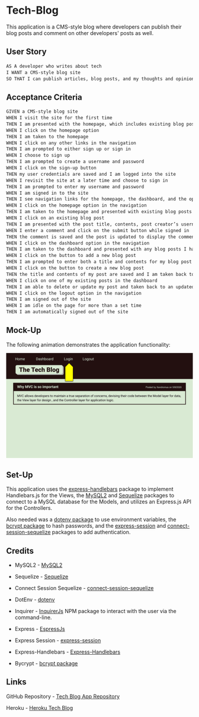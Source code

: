 # Tech-Blog
This application is a CMS-style blog where developers can publish their blog posts and comment on other developers' posts as well.

## User Story

```md
AS A developer who writes about tech
I WANT a CMS-style blog site
SO THAT I can publish articles, blog posts, and my thoughts and opinions
```

## Acceptance Criteria

```md
GIVEN a CMS-style blog site
WHEN I visit the site for the first time
THEN I am presented with the homepage, which includes existing blog posts if any have been posted; navigation links for the homepage and the dashboard; and the option to log in
WHEN I click on the homepage option
THEN I am taken to the homepage
WHEN I click on any other links in the navigation
THEN I am prompted to either sign up or sign in
WHEN I choose to sign up
THEN I am prompted to create a username and password
WHEN I click on the sign-up button
THEN my user credentials are saved and I am logged into the site
WHEN I revisit the site at a later time and choose to sign in
THEN I am prompted to enter my username and password
WHEN I am signed in to the site
THEN I see navigation links for the homepage, the dashboard, and the option to log out
WHEN I click on the homepage option in the navigation
THEN I am taken to the homepage and presented with existing blog posts that include the post title and the date created
WHEN I click on an existing blog post
THEN I am presented with the post title, contents, post creator’s username, and date created for that post and have the option to leave a comment
WHEN I enter a comment and click on the submit button while signed in
THEN the comment is saved and the post is updated to display the comment, the comment creator’s username, and the date created
WHEN I click on the dashboard option in the navigation
THEN I am taken to the dashboard and presented with any blog posts I have already created and the option to add a new blog post
WHEN I click on the button to add a new blog post
THEN I am prompted to enter both a title and contents for my blog post
WHEN I click on the button to create a new blog post
THEN the title and contents of my post are saved and I am taken back to an updated dashboard with my new blog post
WHEN I click on one of my existing posts in the dashboard
THEN I am able to delete or update my post and taken back to an updated dashboard
WHEN I click on the logout option in the navigation
THEN I am signed out of the site
WHEN I am idle on the page for more than a set time
THEN I am automatically signed out of the site 
```

## Mock-Up

The following animation demonstrates the application functionality:

![Animation cycles through signing into the app, clicking on buttons, and updating blog posts.](./Assets/14-mvc-homework-demo-01.gif)

## Set-Up

This application uses the [express-handlebars](https://www.npmjs.com/package/express-handlebars) package to implement Handlebars.js for the Views, the [MySQL2](https://www.npmjs.com/package/mysql2) and [Sequelize](https://www.npmjs.com/package/sequelize) packages to connect to a MySQL database for the Models, and utilizes an Express.js API for the Controllers.

Also needed was a [dotenv package](https://www.npmjs.com/package/dotenv) to use environment variables, the [bcrypt package](https://www.npmjs.com/package/bcrypt) to hash passwords, and the [express-session](https://www.npmjs.com/package/express-session) and [connect-session-sequelize](https://www.npmjs.com/package/connect-session-sequelize) packages to add authentication.

## Credits

* MySQL2 - [MySQL2](https://www.npmjs.com/package/mysql2)

* Sequelize - [Sequelize](https://www.npmjs.com/package/sequelize)

* Connect Session Sequelize - [connect-session-sequelize](https://www.npmjs.com/package/connect-session-sequelize)

* DotEnv - [dotenv](https://www.npmjs.com/package/dotenv)

* Inquirer - [InquirerJs](https://www.npmjs.com/package/inquirer/v/0.2.3) NPM package to interact with the user via the command-line.

* Express - [EspressJs](https://www.npmjs.com/package/express)

* Express Session - [express-session](https://www.npmjs.com/package/express-session)

* Express-Handlebars - [Express-Handlebars](https://www.npmjs.com/package/express-handlebars)

* Bycrypt - [bcrypt package](https://www.npmjs.com/package/bcrypt)

## Links

GitHub Repository - [Tech Blog App Repository](https://github.com/ktrudickm/Tech-Blog "Tech Blog App")

Heroku - [Heroku Tech Blog]()